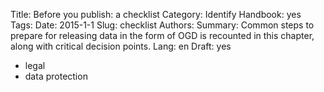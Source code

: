 Title: Before you publish: a checklist
Category: Identify
Handbook: yes
Tags:
Date: 2015-1-1
Slug: checklist
Authors:
Summary: Common steps to prepare for releasing data in the form of OGD is recounted in this chapter, along with critical decision points.
Lang: en
Draft: yes


- legal
- data protection
